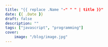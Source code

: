 ```yaml
---
title: "{{ replace .Name "-" " " | title }}"
date: {{ .Date }}
draft: false
description: ""
tags: ["javascript", "programming"]
cover:
    image: "/blog/image.jpg"
---
```

